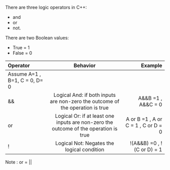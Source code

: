 There are three logic operators in C++:
* and
* or
* not.

There are two Boolean values:
* True = 1
* False = 0
  
  
| Operator      | Behavior | Example    |
| :---        |    :----:   |          ---: |
|Assume A=1 , B=1, C = 0, D= 0|
|&&| Logical And: if both inputs are non-zero the outcome of the operation is true| A&&B =1 , A&&C = 0|
| or | Logical Or: if at least one  inputs are non-zero the outcome of the operation is true| A or B =1 , A or C = 1 , C or D = 0|
|!| Logical Not: Negates the logical condition| !(A&&B) =0 , !(C or D) = 1|
  
Note : or = ||
